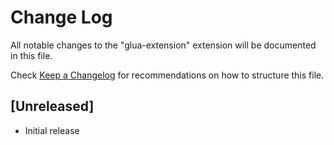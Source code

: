 # Change Log

All notable changes to the "glua-extension" extension will be documented in this file.

Check [Keep a Changelog](http://keepachangelog.com/) for recommendations on how to structure this file.

## [Unreleased]

- Initial release